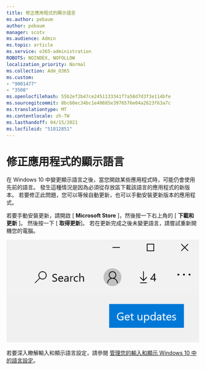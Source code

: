 ```yaml
---
title: 修正應用程式的顯示語言
ms.author: pebaum
author: pebaum
manager: scotv
ms.audience: Admin
ms.topic: article
ms.service: o365-administration
ROBOTS: NOINDEX, NOFOLLOW
localization_priority: Normal
ms.collection: Adm_O365
ms.custom:
- "9001477"
- "3508"
ms.openlocfilehash: 55b2ef2b47ce2451133341f7a58d7d3f3e114bfe
ms.sourcegitcommit: 8bc60ec34bc1e40685e3976576e04a2623f63a7c
ms.translationtype: MT
ms.contentlocale: zh-TW
ms.lasthandoff: 04/15/2021
ms.locfileid: "51812851"
---
```

# <a name="fix-the-display-language-of-apps"></a>修正應用程式的顯示語言

在 Windows 10 中變更顯示語言之後，當您開啟某些應用程式時，可能仍會使用先前的語言。 發生這種情況是因為必須從存放區下載該語言的應用程式的新版本。 若要修正此問題，您可以等候自動更新，也可以手動安裝更新版本的應用程式。

若要手動安裝更新，請開啟 [ **Microsoft Store** ]，然後按一下右上角的 [ **下載和更新** ]。 然後按一下 [ **取得更新**]。 若在更新完成之後未變更語言，請嘗試重新開機您的電腦。

![取得更新。](media/get-updates.png)

若要深入瞭解輸入和顯示語言設定，請參閱 [管理您的輸入和顯示 Windows 10 中的語言設定](https://support.microsoft.com/help/4027670/windows-10-add-and-switch-input-and-display-language-preferences)。
